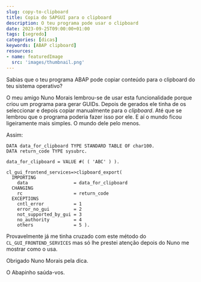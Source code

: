 ```yaml
---
slug: copy-to-clipboard
title: Copia do SAPGUI para o clipboard
description: O teu programa pode usar o clipboard
date: 2023-09-25T09:00:00+01:00
tags: [segredo]
categories: [dicas]
keywords: [ABAP clipboard]
resources:
- name: featuredImage
  src: 'images/thumbnail.png'
---
```


Sabias que o teu programa ABAP pode copiar conteúdo para o clipboard do teu sistema operativo?

<!--more-->

O meu amigo Nuno Morais lembrou-se de usar esta funcionalidade porque criou um programa para gerar GUIDs. Depois de gerados ele tinha de os seleccionar e depois copiar manualmente para o _clipboard_. Até que se lembrou que o programa poderia fazer isso por ele. E aí o mundo ficou ligeiramente mais simples. O mundo dele pelo menos.

Assim:

```abap
DATA data_for_clipboard TYPE STANDARD TABLE OF char100.
DATA return_code TYPE sysubrc.

data_for_clipboard = VALUE #( ( 'ABC' ) ).

cl_gui_frontend_services=>clipboard_export(
  IMPORTING
    data                 = data_for_clipboard
  CHANGING
    rc                   = return_code
  EXCEPTIONS
    cntl_error           = 1
    error_no_gui         = 2
    not_supported_by_gui = 3
    no_authority         = 4
    others               = 5 ).
```

Provavelmente já me tinha cruzado com este método do `CL_GUI_FRONTEND_SERVICES` mas só lhe prestei atenção depois do Nuno me mostrar como o usa.

Obrigado Nuno Morais pela dica.

O Abapinho saúda-vos.

